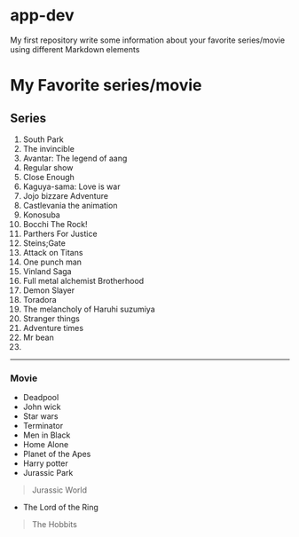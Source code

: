 # app-dev
My first repository
write some information about your favorite series/movie using different Markdown elements

# My Favorite series/movie
## Series
1. South Park
2. The invincible
3. Avantar: The legend of aang
4. Regular show
5. Close Enough
6. Kaguya-sama: Love is war
7. Jojo bizzare Adventure
8. Castlevania the animation
9. Konosuba
10. Bocchi The Rock!
11. Parthers For Justice
12. Steins;Gate
13. Attack on Titans
14. One punch man
15. Vinland Saga
16. Full metal alchemist Brotherhood
17. Demon Slayer
18. Toradora
19. The melancholy of Haruhi suzumiya
20. Stranger things
21. Adventure times
22. Mr bean
23. 
---
### Movie
- Deadpool
- John wick
- Star wars
- Terminator
- Men in Black
- Home Alone
- Planet of the Apes
- Harry potter
- Jurassic Park
> Jurassic World
- The Lord of the Ring
> The Hobbits

